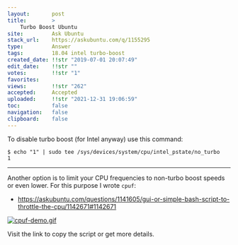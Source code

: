 ```yaml
---
layout:       post
title:        >
    Turbo Boost Ubuntu
site:         Ask Ubuntu
stack_url:    https://askubuntu.com/q/1155295
type:         Answer
tags:         18.04 intel turbo-boost
created_date: !!str "2019-07-01 20:07:49"
edit_date:    !!str ""
votes:        !!str "1"
favorites:    
views:        !!str "262"
accepted:     Accepted
uploaded:     !!str "2021-12-31 19:06:59"
toc:          false
navigation:   false
clipboard:    false
---
```


To disable turbo boost (for Intel anyway) use this command:

<!--Language-all: lang-bash -->

``` 
$ echo "1" | sudo tee /sys/devices/system/cpu/intel_pstate/no_turbo
1

```


----------


Another option is to limit your CPU frequencies to non-turbo boost speeds or even lower. For this purpose I wrote `cpuf`:


- https://askubuntu.com/questions/1141605/gui-or-simple-bash-script-to-throttle-the-cpu/1142671#1142671

[![cpuf-demo.gif][1]][1]

Visit the link to copy the script or get more details.

  [1]: https://i.stack.imgur.com/2lHSD.gif

